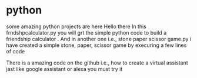 # python
some amazing python projects are here
Hello there 
In this frndshpcalculator.py you will grt the simple python code to build a friendship calculator .
And in another one i.e., stone paper scissor game.py i have created a simple stone, paper,  scissor game by execuring a few lines of code

There is a amazing code on the github i.e., how to create a virtual assistant jast like google assistant or alexa
you must try it
